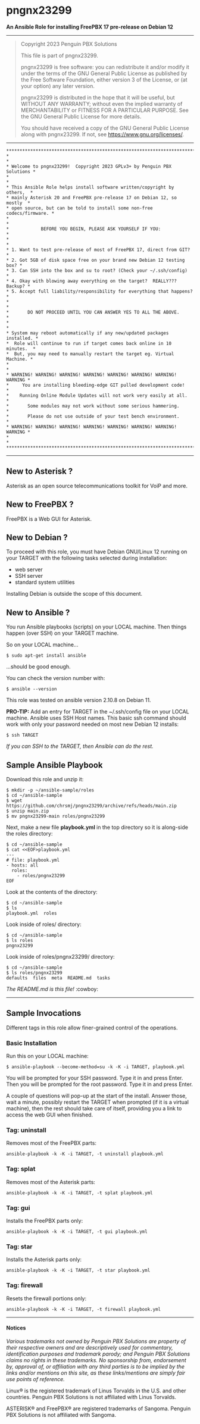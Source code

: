 # pngnx23299
**An Ansible Role for installing FreePBX 17 pre-release on Debian 12**

---

> Copyright 2023 Penguin PBX Solutions <chris at penguin p b x dot com>
>
> This file is part of pngnx23299.
>
> pngnx23299 is free software: you can redistribute it and/or modify it under
> the terms of the GNU General Public License as published by the Free Software
> Foundation, either version 3 of the License, or (at your option) any later
> version.
>
> pngnx23299 is distributed in the hope that it will be useful, but WITHOUT ANY
> WARRANTY; without even the implied warranty of MERCHANTABILITY or FITNESS FOR
> A PARTICULAR PURPOSE. See the GNU General Public License for more details.
>
> You should have received a copy of the GNU General Public License along with
> pngnx23299. If not, see <https://www.gnu.org/licenses/>. 

---

```
**************************************************************************
*                                                                        *
* Welcome to pngnx23299!  Copyright 2023 GPLv3+ by Penguin PBX Solutions *
*                                                                        *
* This Ansible Role helps install software written/copyright by others,  *
* mainly Asterisk 20 and FreePBX pre-release 17 on Debian 12, so mostly  *
* open source, but can be told to install some non-free codecs/firmware. *
*                                                                        *
*            BEFORE YOU BEGIN, PLEASE ASK YOURSELF IF YOU:               *
*                                                                        *
* 1. Want to test pre-release of most of FreePBX 17, direct from GIT?    *
* 2. Got 5GB of disk space free on your brand new Debian 12 testing box? *
* 3. Can SSH into the box and su to root? (Check your ~/.ssh/config)     *
* 4. Okay with blowing away everything on the target?  REALLY??? Backup? *
* 5. Accept full liability/responsibility for everything that happens?   *
*                                                                        *
*       DO NOT PROCEED UNTIL YOU CAN ANSWER YES TO ALL THE ABOVE.        *
*                                                                        *
* System may reboot automatically if any new/updated packages installed. *
*  Role will continue to run if target comes back online in 10 minutes.  *
*  But, you may need to manually restart the target eg. Virtual Machine. *
*                                                                        *
* WARNING! WARNING! WARNING! WARNING! WARNING! WARNING! WARNING! WARNING * 
*     You are installing bleeding-edge GIT pulled development code!      *
*    Running Online Module Updates will not work very easily at all.     *
*       Some modules may not work without some serious hammering.        *
*       Please do not use outside of your test bench environment.        *
* WARNING! WARNING! WARNING! WARNING! WARNING! WARNING! WARNING! WARNING * 
*                                                                        *
**************************************************************************
```

---

## New to Asterisk ?

Asterisk as an open source telecommunications toolkit for VoiP and more.

## New to FreePBX ?

FreePBX is a Web GUI for Asterisk.

## New to Debian ?

To proceed with this role, you must have Debian GNU/Linux 12 running on your TARGET with the following tasks selected during installation:

* web server
* SSH server
* standard system utilities

Installing Debian is outside the scope of this document.

## New to Ansible ?

You run Ansible playbooks (scripts) on your LOCAL machine.
Then things happen (over SSH) on your TARGET machine.

So on your LOCAL machine...

```
$ sudo apt-get install ansible
```

...should be good enough.

You can check the version number with:

```
$ ansible --version
```

This role was tested on ansible version 2.10.8 on Debian 11.

**PRO-TIP:** Add an entry for TARGET in the ~/.ssh/config file on your LOCAL machine. Ansible uses SSH Host names. This basic ssh command should work with only your password needed on most new Debian 12 installs:

```
$ ssh TARGET
```

*If you can SSH to the TARGET, then Ansible can do the rest.*

## Sample Ansible Playbook

Download this role and unzip it:

```
$ mkdir -p ~/ansible-sample/roles
$ cd ~/ansible-sample
$ wget https://github.com/chrsmj/pngnx23299/archive/refs/heads/main.zip
$ unzip main.zip
$ mv pngnx23299-main roles/pngnx23299
```

Next, make a new file **playbook.yml** in the top directory so it is along-side the roles directory:

```
$ cd ~/ansible-sample
$ cat <<EOF>playbook.yml
---
# file: playbook.yml
- hosts: all
  roles:
    - roles/pngnx23299
EOF
```

Look at the contents of the directory:

```
$ cd ~/ansible-sample
$ ls
playbook.yml  roles
```

Look inside of roles/ directory:

```
$ cd ~/ansible-sample
$ ls roles
pngnx23299
```

Look inside of roles/pngnx23299/ directory:

```
$ cd ~/ansible-sample
$ ls roles/pngnx23299
defaults  files  meta  README.md  tasks
```

*The README.md is this file!* :cowboy:

---

## Sample Invocations

Different tags in this role allow finer-grained control of the operations.

### Basic Installation

Run this on your LOCAL machine:

`$ ansible-playbook --become-method=su -k -K -i TARGET, playbook.yml`

You will be prompted for your SSH password. Type it in and press Enter. Then you will be prompted for the root password. Type it in and press Enter.

A couple of questions will pop-up at the start of the install. Answer those, wait a minute, possibly restart the TARGET when prompted (if it is a virtual machine), then the rest should take care of itself, providing you a link to access the web GUI when finished.

### Tag: uninstall

Removes most of the FreePBX parts:

`ansible-playbook -k -K -i TARGET, -t uninstall playbook.yml`

### Tag: splat

Removes most of the Asterisk parts:

`ansible-playbook -k -K -i TARGET, -t splat playbook.yml`

### Tag: gui

Installs the FreePBX parts only:

`ansible-playbook -k -K -i TARGET, -t gui playbook.yml`

### Tag: star

Installs the Asterisk parts only:

`ansible-playbook -k -K -i TARGET, -t star playbook.yml`

### Tag: firewall

Resets the firewall portions only:

`ansible-playbook -k -K -i TARGET, -t firewall playbook.yml`

---

#### Notices

*Various trademarks not owned by Penguin PBX Solutions are property of their respective owners and are descriptively used for commentary, identification purposes and trademark parody; and Penguin PBX Solutions claims no rights in these trademarks. No sponsorship from, endorsement by, approval of, or affiliation with any third parties is to be implied by the links and/or mentions on this site, as these links/mentions are simply fair use points of reference.*

Linux® is the registered trademark of Linus Torvalds in the U.S. and other countries. Penguin PBX Solutions is not affiliated with Linus Torvalds.

ASTERISK® and FreePBX® are registered trademarks of Sangoma. Penguin PBX Solutions is not affiliated with Sangoma.


